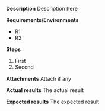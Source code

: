 **Description**
Description here
 
**Requirements/Environments**
- R1
- R2
 
**Steps**
1. First
2. Second
 
**Attachments**
Attach if any
 
**Actual results**
The actual result
 
**Expected results**
The expected result
